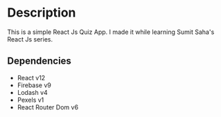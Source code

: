 # Description

This is a simple React Js Quiz App. I made it while learning Sumit Saha's React Js series.

## Dependencies

- React v12
- Firebase v9
- Lodash v4
- Pexels v1
- React Router Dom v6
